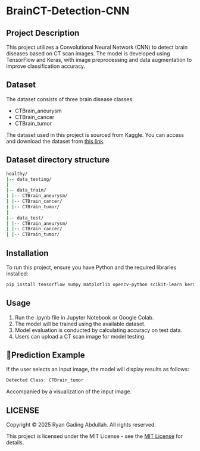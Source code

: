 # BrainCT-Detection-CNN

## Project Description

This project utilizes a Convolutional Neural Network (CNN) to detect brain diseases based on CT scan images. The model is developed using TensorFlow and Keras, with image preprocessing and data augmentation to improve classification accuracy.

## Dataset

The dataset consists of three brain disease classes:

- CTBrain_aneurysm
- CTBrain_cancer
- CTBrain_tumor

The dataset used in this project is sourced from Kaggle. You can access and download the dataset from [this link](https://www.kaggle.com/datasets/trainingdatapro/computed-tomography-ct-of-the-brain).

## Dataset directory structure

```bash
healthy/
|-- data_testing/
|
|-- data_train/
| |-- CTBrain_aneurysm/
| |-- CTBrain_cancer/
| |-- CTBrain_tumor/
|
|-- data_test/
| |-- CTBrain_aneurysm/
| |-- CTBrain_cancer/
| |-- CTBrain_tumor/
```

## Installation

To run this project, ensure you have Python and the required libraries installed:

```bash
pip install tensorflow numpy matplotlib opencv-python scikit-learn keras
```

## Usage

1. Run the .ipynb file in Jupyter Notebook or Google Colab.
2. The model will be trained using the available dataset.
3. Model evaluation is conducted by calculating accuracy on test data.
4. Users can upload a CT scan image for model testing.

## 🎯Prediction Example

If the user selects an input image, the model will display results as follows:

```bash
Detected Class: CTBrain_tumor
```

Accompanied by a visualization of the input image.

## LICENSE

Copyright &copy; 2025 Ryan Gading Abdullah. All rights reserved.

This project is licensed under the MIT License - see the [MIT License](LICENSE) for details.
